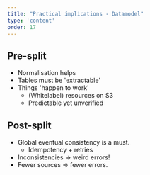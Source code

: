 ```yaml
---
title: "Practical implications - Datamodel"
type: 'content'
order: 17
---
```


## Pre-split
- Normalisation helps
- Tables must be 'extractable'
- Things 'happen to work'
   - (Whitelabel) resources on S3
   - Predictable yet unverified


## Post-split
- Global eventual consistency is a must.
   - Idempotency + retries
- Inconsistencies => weird errors!
- Fewer sources => fewer errors.

<img alt="" style="position: absolute; right: 5em; bottom: 5em; max-width: 50%;" src="IMG_6141.JPEG">

